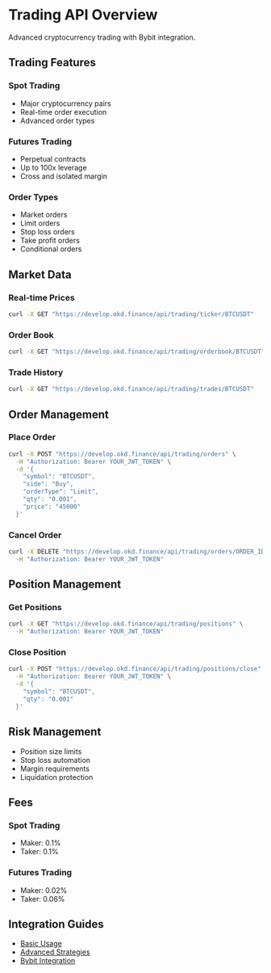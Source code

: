 # Trading API Overview

Advanced cryptocurrency trading with Bybit integration.

## Trading Features

### Spot Trading
- Major cryptocurrency pairs
- Real-time order execution
- Advanced order types

### Futures Trading  
- Perpetual contracts
- Up to 100x leverage
- Cross and isolated margin

### Order Types
- Market orders
- Limit orders  
- Stop loss orders
- Take profit orders
- Conditional orders

## Market Data

### Real-time Prices
```bash
curl -X GET "https://develop.okd.finance/api/trading/ticker/BTCUSDT"
```

### Order Book
```bash
curl -X GET "https://develop.okd.finance/api/trading/orderbook/BTCUSDT"
```

### Trade History
```bash
curl -X GET "https://develop.okd.finance/api/trading/trades/BTCUSDT"
```

## Order Management

### Place Order
```bash
curl -X POST "https://develop.okd.finance/api/trading/orders" \
  -H "Authorization: Bearer YOUR_JWT_TOKEN" \
  -d '{
    "symbol": "BTCUSDT",
    "side": "Buy", 
    "orderType": "Limit",
    "qty": "0.001",
    "price": "45000"
  }'
```

### Cancel Order
```bash
curl -X DELETE "https://develop.okd.finance/api/trading/orders/ORDER_ID" \
  -H "Authorization: Bearer YOUR_JWT_TOKEN"
```

## Position Management

### Get Positions
```bash
curl -X GET "https://develop.okd.finance/api/trading/positions" \
  -H "Authorization: Bearer YOUR_JWT_TOKEN"
```

### Close Position
```bash
curl -X POST "https://develop.okd.finance/api/trading/positions/close" \
  -H "Authorization: Bearer YOUR_JWT_TOKEN" \
  -d '{
    "symbol": "BTCUSDT",
    "qty": "0.001"
  }'
```

## Risk Management

- Position size limits
- Stop loss automation
- Margin requirements
- Liquidation protection

## Fees

### Spot Trading
- Maker: 0.1%
- Taker: 0.1%

### Futures Trading  
- Maker: 0.02%
- Taker: 0.06%

## Integration Guides

- [Basic Usage](/en/examples/basic-usage)
- [Advanced Strategies](/en/examples/trading-flow)
- [Bybit Integration](/en/bybit/overview) 